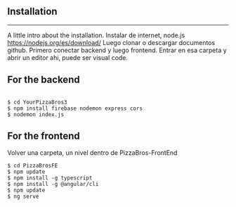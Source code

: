## Installation
***
A little intro about the installation. 
Instalar de internet, node.js https://nodejs.org/es/download/
Luego clonar o descargar documentos github.
Primero conectar backend y luego frontend.
Entrar en esa carpeta y abrir un editor ahi, puede ser visual code.
## For the backend
```

$ cd YourPizzaBros3
$ npm install firebase nodemon express cors
$ nodemon index.js
```


## For the frontend
Volver una carpeta, un nivel dentro de PizzaBros-FrontEnd
```
$ cd PizzaBrosFE
$ npm update
$ npm install -g typescript
$ npm install -g @angular/cli
$ npm update
$ ng serve
```
